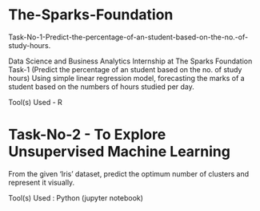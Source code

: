# The-Sparks-Foundation

Task-No-1-Predict-the-percentage-of-an-student-based-on-the-no.-of-study-hours.

Data Science and Business Analytics Internship at The Sparks Foundation Task-1 (Predict the percentage of an student based on the no. of study hours) Using simple linear regression model, forecasting the marks of a student based on the numbers of hours studied per day.

Tool(s) Used - R

# Task-No-2 - To Explore Unsupervised Machine Learning
From the given ‘Iris’ dataset, predict the optimum number of clusters and represent it visually.

Tool(s) Used : Python (jupyter notebook)
